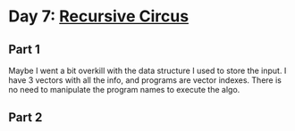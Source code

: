 # Day 7: [Recursive Circus](https://adventofcode.com/2017/day/7)

## Part 1

Maybe I went a bit overkill with the data structure I used to store the input. I have 3 vectors with all the info, and programs are vector indexes. There is no need to manipulate the program names to execute the algo.

## Part 2


